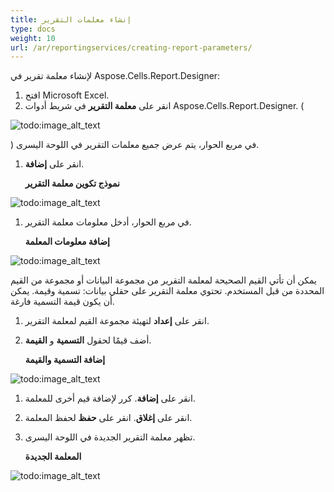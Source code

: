 ```yaml
---
title: إنشاء معلمات التقرير
type: docs
weight: 10
url: /ar/reportingservices/creating-report-parameters/
---
```


لإنشاء معلمة تقرير في Aspose.Cells.Report.Designer:

1. افتح Microsoft Excel.
1. انقر على **معلمة التقرير** في شريط أدوات Aspose.Cells.Report.Designer. (

![todo:image_alt_text](creating-report-parameters_1.png)

)
في مربع الحوار، يتم عرض جميع معلمات التقرير في اللوحة اليسرى. 

1. انقر على **إضافة**. 

   **نموذج تكوين معلمة التقرير** 

![todo:image_alt_text](creating-report-parameters_2.png)




1. في مربع الحوار، أدخل معلومات معلمة التقرير. 

   **إضافة معلومات المعلمة** 

![todo:image_alt_text](creating-report-parameters_3.png)



يمكن أن تأتي القيم الصحيحة لمعلمة التقرير من مجموعة البيانات أو مجموعة من القيم المحددة من قبل المستخدم. تحتوي معلمة التقرير على حقلي بيانات: تسمية وقيمة. يمكن أن يكون قيمة التسمية فارغة. 

1. انقر على **إعداد** لتهيئة مجموعة القيم لمعلمة التقرير.
1. أضف قيمًا لحقول **التسمية** و **القيمة**. 

   **إضافة التسمية والقيمة** 

![todo:image_alt_text](creating-report-parameters_4.png)




1. انقر على **إضافة**.
   كرر لإضافة قيم أخرى للمعلمة.
1. انقر على **إغلاق**.
انقر على **حفظ** لحفظ المعلمة. 
1. تظهر معلمة التقرير الجديدة في اللوحة اليسرى. 

   **المعلمة الجديدة** 

![todo:image_alt_text](creating-report-parameters_5.png)

